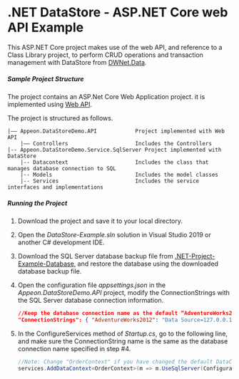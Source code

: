 ﻿# .NET DataStore - ASP.NET Core web API Example

This ASP.NET Core project makes use of the web API, and reference to a Class Library project, to perform CRUD operations and transaction management with DataStore from [DWNet.Data](https://www.nuget.org/packages/DWNet.Data/). 

##### Sample Project Structure

The project contains an ASP.Net Core Web Application project. it is implemented using [Web API](https://docs.microsoft.com/aspnet/core/web-api/?view=aspnetcore-3.1). 

The project is structured as follows.

```
|—— Appeon.DataStoreDemo.API			Project implemented with Web API
    |—— Controllers						Includes the Controllers
|-- Appeon.DataStoreDemo.Service.SqlServer Project implemented with DataStore
    |-- Datacontext         			Includes the class that manages database connection to SQL 
    |-- Models							Includes the model classes
    |-- Services						Includes the service interfaces and implementations
```
##### Running the Project

1. Download the project and save it to your local directory. 

2. Open the *DataStore-Example.sln* solution in Visual Studio 2019 or another C# development IDE.

3. Download the SQL Server database backup file from [.NET-Project-Example-Database](https://github.com/Appeon/.NET-Project-Example-Database), and restore the database using the downloaded database backup file.

4. Open the configuration file *appsettings.json* in the *Appeon.DataStoreDemo.API* project, modify the ConnectionStrings with the SQL Server database connection information. 

   ```json
   //Keep the database connection name as the default “AdventureWorks2012” or change it to a name you prefer to use, and change the Data Source, User ID, Password and Initial Catalog according to the actual settings
   "ConnectionStrings": { "AdventureWorks2012": "Data Source=127.0.0.1; Initial Catalog=AdventureWorks2012; Integrated Security=False; User ID=sa; Password=123456; Pooling=True; Min Pool Size=0; Max Pool Size=100; ApplicationIntent=ReadWrite" } 
   ```

5. In the ConfigureServices method of *Startup.cs*, go to the following line, and make sure the ConnectionString name is the same as the database connection name specified in step #4.

   ```C#
   //Note: Change "OrderContext" if you have changed the default DataContext file name; change the "AdventureWorks" if you have changed the database connection name in appsettings.json 
   services.AddDataContext<OrderContext>(m => m.UseSqlServer(Configuration["ConnectionStrings:AdventureWorks2012"])); 
   ```

